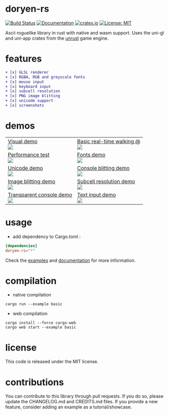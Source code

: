 # doryen-rs

[![Build Status](https://travis-ci.org/jice-nospam/doryen-rs.svg)](https://travis-ci.org/jice-nospam/doryen-rs)
[![Documentation](https://docs.rs/doryen-rs/badge.svg)](https://docs.rs/doryen-rs)
[![crates.io](https://meritbadge.herokuapp.com/doryen-rs)](https://crates.io/crates/doryen-rs)
[![License: MIT](https://img.shields.io/badge/license-MIT-informational.svg)](#license)

Ascii roguelike library in rust with native and wasm support.
Uses the uni-gl and uni-app crates from the [unrust](http://github.com/unrust/unrust) game engine.

# features
```diff
+ [x] GLSL renderer
+ [x] RGBA, RGB and greyscale fonts
+ [x] mouse input
+ [x] keyboard input
+ [x] subcell resolution
+ [x] PNG image blitting
+ [x] unicode support
+ [x] screenshots
```

# demos

<table>
  <tr><td>
    <a href="https://jice-nospam.github.io/doryen-rs/docs/demo/">Visual demo<br/>
        <img src="https://raw.githubusercontent.com/jice-nospam/doryen-rs/master/docs/demo_miniatures/demo.png"/>
    </a>
</td><td>
    <a href="https://jice-nospam.github.io/doryen-rs/docs/basic/">Basic real-time walking @<br/>
        <img src="https://raw.githubusercontent.com/jice-nospam/doryen-rs/master/docs/demo_miniatures/basic.png"/>
    </a>
</td></tr><tr><td>
    <a href="https://jice-nospam.github.io/doryen-rs/docs/perf/">Performance test<br/>
        <img src="https://raw.githubusercontent.com/jice-nospam/doryen-rs/master/docs/demo_miniatures/perf.png"/>
    </a>
</td><td>
    <a href="https://jice-nospam.github.io/doryen-rs/docs/fonts/">Fonts demo<br/>
        <img src="https://raw.githubusercontent.com/jice-nospam/doryen-rs/master/docs/demo_miniatures/fonts.png"/>
    </a>
</td></tr><tr><td>
    <a href="https://jice-nospam.github.io/doryen-rs/docs/unicode/">Unicode demo<br/>
        <img src="https://raw.githubusercontent.com/jice-nospam/doryen-rs/master/docs/demo_miniatures/unicode.png"/>
    </a>
</td><td>
    <a href="https://jice-nospam.github.io/doryen-rs/docs/blit/">Console blitting demo<br/>
        <img src="https://raw.githubusercontent.com/jice-nospam/doryen-rs/master/docs/demo_miniatures/blit.png"/>
    </a>
</td></tr><tr><td>
    <a href="https://jice-nospam.github.io/doryen-rs/docs/image/">Image blitting demo<br/>
        <img src="https://raw.githubusercontent.com/jice-nospam/doryen-rs/master/docs/demo_miniatures/image.png"/>
    </a>
</td><td>
    <a href="https://jice-nospam.github.io/doryen-rs/docs/subcell/">Subcell resolution demo<br/>
        <img src="https://raw.githubusercontent.com/jice-nospam/doryen-rs/master/docs/demo_miniatures/subcell.png"/>
    </a>
</td></tr><tr><td>
    <a href="https://jice-nospam.github.io/doryen-rs/docs/alpha/">Transparent console demo<br/>
        <img src="https://raw.githubusercontent.com/jice-nospam/doryen-rs/master/docs/demo_miniatures/alpha.png"/>
    </a>
</td><td>
    <a href="https://jice-nospam.github.io/doryen-rs/docs/text_input/">Text input demo<br/>
        <img src="https://raw.githubusercontent.com/jice-nospam/doryen-rs/master/docs/demo_miniatures/text_input.png"/>
    </a>
</td></tr></table>

# usage
* add dependency to Cargo.toml :

```toml
[dependencies]
doryen-rs="*"
```

Check the [examples](https://github.com/jice-nospam/doryen-rs/tree/master/examples) and [documentation](https://docs.rs/doryen-rs) for more information.

# compilation

* native compilation
```
cargo run --example basic
```

* web compilation
```
cargo install --force cargo-web
cargo web start --example basic
```

# license

This code is released under the MIT license.

# contributions

You can contribute to this library through pull requests. If you do so, please update the CHANGELOG.md and CREDITS.md files. If you provide a new feature, consider adding an example as a tutorial/showcase.
